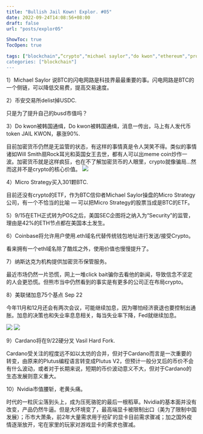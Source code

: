 ```yaml
---
title: "Bullish Jail Kown! Explor. #05"
date: 2022-09-24T14:08:56+08:00
draft: false
url: "posts/explor05"

ShowToc: true
TocOpen: true

tags: ["blockchain",“crypto","michael saylor","do kwon","ethereum","proof of stake","美联储加息"]
categories: ["blockchain"]
---
```


1）Michael Saylor 说BTC的闪电网路是科技界最最重要的事。闪电网路是BTC的一个侧链，可以降低交易费，提高交易速度。

2）币安交易所delist掉USDC.

只是为了提升自己的busd市值吗？

3）Do kwon被韩国通缉，Do kwon被韩国通缉，消息一传出，马上有人发代币token JAIL KWON，暴涨90%.

目前加密货币仍然是无监管的状态，有这样的事情真是令人哭笑不得。类似的事情诸如Will Smith扇Rock耳光和英国女王去世，都有人可以出meme coin炒作一波。加密货币就是这样疯狂，也在不了解加密货币的人眼里，crypto就像骗局…然而这并不是crypto的核心价值。
![](/img/jkwon.png)

4）Micro Strategy买入301颗BTC.

目前还没有crypto的ETF，作为BTC信仰者Michael Saylor操盘的Micro Strategy公司，有一个不恰当的比喻 — 可以把Micro Strategy的股票当成是BTC的ETF。

5）9/15在ETH正式转为POS之后，美国SEC企图将之纳入为“Security”的监管，理由是42%的ETH节点都在美国本土发生。

6）Coinbase将允许用户使用.eth域名代替传统钱包地址进行发送/接受Crypto。

看来拥有一个eth域名除了酷炫之外，使用价值也慢慢提升了。

7）纳斯达克为机构提供加密货币保管服务。

最近市场仍然一片恐慌，网上一堆click bait骗你去看他的新闻，导致信念不坚定的人会更恐慌。但熊市当中仍然看到的事实是有更多的公司正在布局crypto。

8）美联储加息75个基点 Sep 22

今年11月和12月还会有两次会议，可能继续加息，因为哪怕经济衰退也要控制出通胀。加息的决策也和失业率息息相关，每当失业率下降，Fed就继续加息。

![](/img/fedchart.png)
![](/img/market.png)


9）Cardano将在9/22硬分叉 Vasil Hard Fork.

Cardano受关注的程度远不如以太坊的合并，但对于Cardano而言是一次重要的转变，由原来的Plutus编程语言转变成Plutus V2，但预计一般分叉后的币价不会有什么波动，或者对于长期来说，短期的币价波动意义不大，但对于Cardano的生态发展则意义重大。

10）Nvidia市值腰斩，老黄头痛。

时代的一粒灰尘落到头上，成为压死骆驼的最后一根稻草。Nvidia的基本面并没有改变，产品仍然牛逼。但是大环境变了，最高端显卡被限制出口（美为了限制中国发展）；币市大萧条，前2年大量需求用于挖矿的显卡目前需求骤减；加之国外疫情逐渐放开，宅在家里的玩家对游戏显卡的需求也骤减。